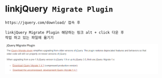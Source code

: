 
# linkjQuery` Migrate Plugin`
```
https://jquery.com/download/ 접속 후

linkjQuery Migrate Plugin 해당하는 링크 alt + click 다운 후 
작업 하고 있는 파일에 옮기기

```
<img src="./캡처.PNG">